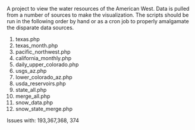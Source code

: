 A project to view the water resources of the American West. Data is pulled from a number of sources to make the visualization.
The scripts should be run in the following order by hand or as a cron job to properly amalgamate the disparate data sources.

1. texas.php
2. texas_month.php
3. pacific_northwest.php
4. california_monthly.php
5. daily_upper_colorado.php
6. usgs_az.php
7. lower_colorado_az.php
8. usda_reservoirs.php
9. state_all.php
10. merge_all.php
11. snow_data.php
12. snow_state_merge.php

Issues with: 193,367,368, 374